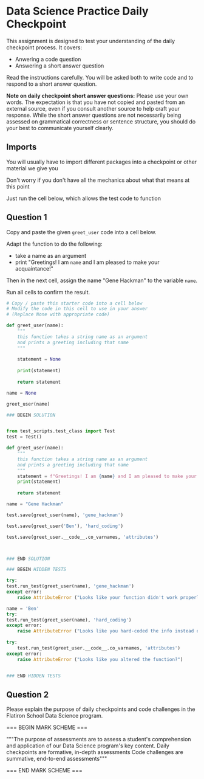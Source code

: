 # Data Science Practice Daily Checkpoint

This assignment is designed to test your understanding of the daily checkpoint process. It covers:

 - Anwering a code question
 - Answering a short answer question
 
Read the instructions carefully. You will be asked both to write code and to respond to a short answer question.

**Note on daily checkpoint short answer questions:** Please use your own words. The expectation is that you have not copied and pasted from an external source, even if you consult another source to help craft your response. While the short answer questions are not necessarily being assessed on grammatical correctness or sentence structure, you should do your best to communicate yourself clearly.

## Imports

You will usually have to import different packages into a checkpoint or other material we give you

Don't worry if you don't have all the mechanics about what that means at this point

Just run the cell below, which allows the test code to function

## Question 1

Copy and paste the given `greet_user` code into a cell below.

Adapt the function to do the following:

 - take a name as an argument
 - print "Greetings! I am `name` and I am pleased to make your acquaintance!"

Then in the next cell, assign the name "Gene Hackman" to the variable `name`.

Run all cells to confirm the result.


```python
# Copy / paste this starter code into a cell below
# Modify the code in this cell to use in your answer
# (Replace None with appropriate code)

def greet_user(name):
    """
    this function takes a string name as an argument 
    and prints a greeting including that name 
    """
    
    statement = None
    
    print(statement)
    
    return statement

name = None

greet_user(name)
```


```python
### BEGIN SOLUTION


from test_scripts.test_class import Test
test = Test()

def greet_user(name):
    """
    this function takes a string name as an argument 
    and prints a greeting including that name 
    """
    statement = f"Greetings! I am {name} and I am pleased to make your acquaintance!"
    print(statement)
    
    return statement

name = "Gene Hackman"

test.save(greet_user(name), 'gene_hackman')

test.save(greet_user('Ben'), 'hard_coding')

test.save(greet_user.__code__.co_varnames, 'attributes')



### END SOLUTION
```


```python
### BEGIN HIDDEN TESTS

try:
test.run_test(greet_user(name), 'gene_hackman')   
except error:
    raise AttributeError ("Looks like your function didn't work properly?")

name = 'Ben'
try:
test.run_test(greet_user(name), 'hard_coding')
except error:
    raise AttributeError ("Looks like you hard-coded the info instead of making it dynamic?")
    
try:
    test.run_test(greet_user.__code__.co_varnames, 'attributes')
except error:
    raise AttributeError ("Looks like you altered the function?")


### END HIDDEN TESTS
```

## Question 2

Please explain the purpose of daily checkpoints and code challenges in the Flatiron School Data Science program.

=== BEGIN MARK SCHEME ===

"""The purpose of assessments are to assess a student's comprehension and application of our Data Science program's key content.
Daily checkpoints are formative, in-depth assessments
Code challenges are summative, end-to-end assessments"""

=== END MARK SCHEME ===
